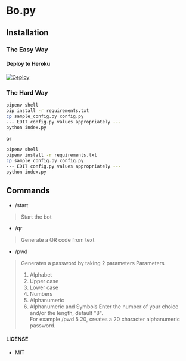 # Bo.py

## Installation

### The Easy Way

#### Deploy to Heroku
[![Deploy](https://www.herokucdn.com/deploy/button.svg)](https://heroku.com/deploy?template=https://github.com/TaprisSugarbell/Bo.py)

### The Hard Way

```sh
pipenv shell
pip install -r requirements.txt
cp sample_config.py config.py
--- EDIT config.py values appropriately ---
python index.py
```

or

```sh
pipenv shell
pipenv install -r requirements.txt
cp sample_config.py config.py
--- EDIT config.py values appropriately ---
python index.py
```

## Commands
- /start

> Start the bot

- /qr

> Generate a QR code from text

- /pwd

> Generates a password by taking 2 parameters
> Parameters
> 1. Alphabet
> 2. Upper case
> 3. Lower case
> 4. Numbers
> 5. Alphanumeric
> 6. Alphanumeric and Symbols
> Enter the number of your choice and/or the length, default "8".  
> For example /pwd 5 20, creates a 20 character alphanumeric password.

#### LICENSE
- MIT



